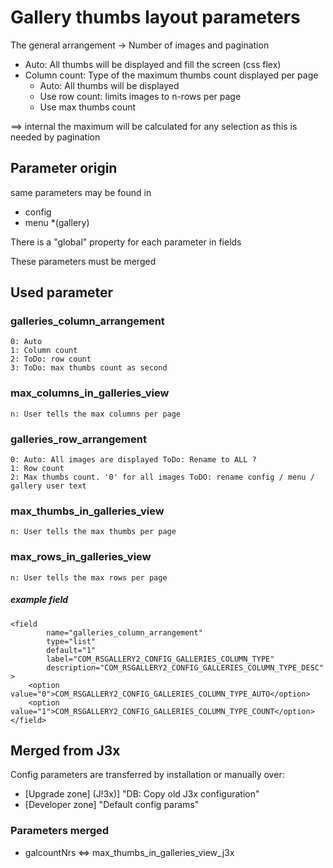 
# Gallery thumbs layout parameters

The general arrangement -> Number of images and pagination

* Auto: All thumbs will be displayed and fill the screen (css flex)
* Column count: Type of the maximum thumbs count displayed per page 
   	* Auto: All thumbs will be displayed 
	* Use row count: limits images to n-rows per page 
	* Use max thumbs count

==> internal the maximum will be calculated for any selection as this is needed by pagination 

## Parameter origin

same parameters may be found in 
* config
* menu
*(gallery)

There is a "global" property for each parameter in fields

These parameters must be merged 

## Used parameter

### galleries_column_arrangement
	0: Auto
	1: Column count
	2: ToDo: row count
	3: ToDo: max thumbs count as second 

### max_columns_in_galleries_view
	n: User tells the max columns per page

### galleries_row_arrangement
	0: Auto: All images are displayed ToDo: Rename to ALL ?
	1: Row count 
	2: Max thumbs count. '0' for all images ToDO: rename config / menu / gallery user text

### max_thumbs_in_galleries_view
	n: User tells the max thumbs per page

### max_rows_in_galleries_view
	n: User tells the max rows per page


##### example field
```
<field
		name="galleries_column_arrangement"
		type="list"
		default="1"
		label="COM_RSGALLERY2_CONFIG_GALLERIES_COLUMN_TYPE"
		description="COM_RSGALLERY2_CONFIG_GALLERIES_COLUMN_TYPE_DESC"
>
	<option value="0">COM_RSGALLERY2_CONFIG_GALLERIES_COLUMN_TYPE_AUTO</option>
	<option value="1">COM_RSGALLERY2_CONFIG_GALLERIES_COLUMN_TYPE_COUNT</option>
</field>
```


## Merged from J3x

Config parameters are transferred by installation or manually over: 
* [Upgrade zone] (J!3x)] "DB: Copy old J3x configuration"
* [Developer zone] "Default config params"

### Parameters merged

* galcountNrs  <=> max_thumbs_in_galleries_view_j3x

